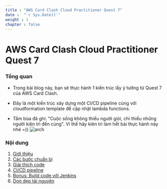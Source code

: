 ```yaml
---
title : "AWS Card Clash Cloud Practitioner Quest 7"
date :  "`r Sys.Date()`" 
weight : 1 
chapter : false
---
```

# AWS Card Clash Cloud Practitioner Quest 7

### Tổng quan
* Trong bài blog này, bạn sẽ thực hành 1 kiến trúc lấy ý tưởng từ Quest 7 của AWS Card Clash.
* Đây là một kiến trúc xây dựng một CI/CD pipeline cùng với cloudformation template để cập nhật lambda functions.

*  Tấm bùa đã ghi: "Cuộc sống không thiếu người giỏi, chỉ thiếu những người kiên trì đến cùng". Vì thế hãy kiên trì làm hết bài thực hành này nhé =))
![arch](/workshop-aws-card-clash-7/images/arc.png) 
### Nội dung

 1. [Giới thiệu](1-Introduce/)
 2. [Các bước chuẩn bị](2-Prerequiste/)
 3. [Giải thích code](3-code/)
 4. [CI/CD pipeline](4-cicd/)
 5. [Bonus: Build code với Jenkins](5-jenkins/)
 6. [Dọn dẹp tài nguyên](6-cleanup/)

